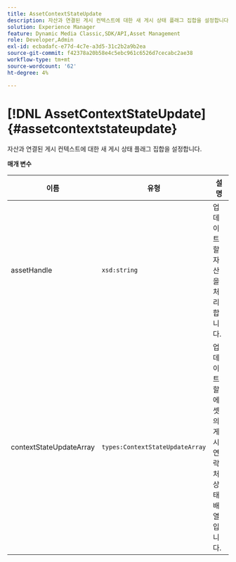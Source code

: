 ```yaml
---
title: AssetContextStateUpdate
description: 자산과 연결된 게시 컨텍스트에 대한 새 게시 상태 플래그 집합을 설정합니다.
solution: Experience Manager
feature: Dynamic Media Classic,SDK/API,Asset Management
role: Developer,Admin
exl-id: ecbadafc-e77d-4c7e-a3d5-31c2b2a9b2ea
source-git-commit: f42378a20b58e4c5ebc961c6526d7cecabc2ae38
workflow-type: tm+mt
source-wordcount: '62'
ht-degree: 4%

---
```


# [!DNL AssetContextStateUpdate]{#assetcontextstateupdate}

자산과 연결된 게시 컨텍스트에 대한 새 게시 상태 플래그 집합을 설정합니다.

**매개 변수**

| 이름 | 유형 | 설명 |
|---|---|---|
| assetHandle | `xsd:string` | 업데이트할 자산을 처리합니다. |
| contextStateUpdateArray | `types:ContextStateUpdateArray` | 업데이트할 에셋의 게시 연락처 상태 배열입니다. |
